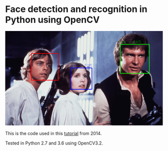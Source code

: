 # Face detection and recognition in Python using OpenCV

![facerec.png](facerec.png)

This is the code used in this [tutorial](https://noahingham.com/blog/facerec-python.html) from 2014.

Tested in Python 2.7 and 3.6 using OpenCV3.2.
